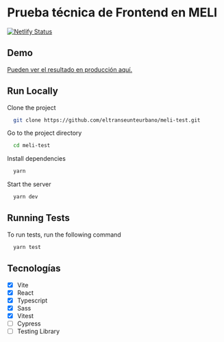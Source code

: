 # Prueba técnica de Frontend en MELI

[![Netlify Status](https://api.netlify.com/api/v1/badges/64365597-33a7-4206-8651-fbdb92f16c98/deploy-status)](https://app.netlify.com/sites/jaimeburbano-melitest/deploys)

## Demo

[Pueden ver el resultado en producción aquí.](https://jaimeburbano-melitest.netlify.app/)

## Run Locally

Clone the project

```bash
  git clone https://github.com/eltranseunteurbano/meli-test.git
```

Go to the project directory

```bash
  cd meli-test
```

Install dependencies

```bash
  yarn
```

Start the server

```bash
  yarn dev
```

## Running Tests

To run tests, run the following command

```bash
  yarn test
```

## Tecnologías

- [x] Vite
- [x] React
- [x] Typescript
- [x] Sass
- [x] Vitest
- [ ] Cypress
- [ ] Testing Library
